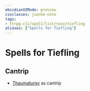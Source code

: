 ```yaml
---
obsidianUIMode: preview
cssclasses: json5e-note
tags:
- ttrpg-cli/spell/list/race/tiefling
aliases: ["Spells for Tiefling"]
---
```

# Spells for Tiefling

## Cantrip

- [Thaumaturgy](thaumaturgy-xphb "XPHB") as cantrip